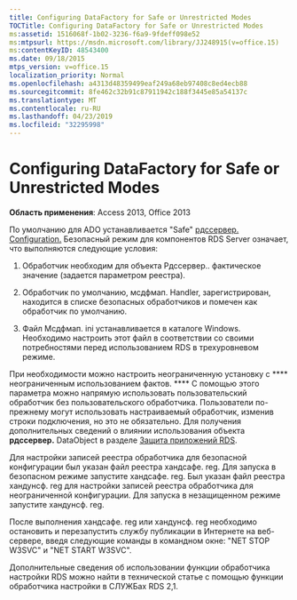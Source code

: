 ```yaml
---
title: Configuring DataFactory for Safe or Unrestricted Modes
TOCTitle: Configuring DataFactory for Safe or Unrestricted Modes
ms:assetid: 1516068f-1b02-3236-f6a9-9fdeff098e52
ms:mtpsurl: https://msdn.microsoft.com/library/JJ248915(v=office.15)
ms:contentKeyID: 48543400
ms.date: 09/18/2015
mtps_version: v=office.15
localization_priority: Normal
ms.openlocfilehash: a4313d48359499eaf249a68eb97408c8ed4ecb88
ms.sourcegitcommit: 8fe462c32b91c87911942c188f3445e85a54137c
ms.translationtype: MT
ms.contentlocale: ru-RU
ms.lasthandoff: 04/23/2019
ms.locfileid: "32295998"
---
```

# <a name="configuring-datafactory-for-safe-or-unrestricted-modes"></a>Configuring DataFactory for Safe or Unrestricted Modes


**Область применения**: Access 2013, Office 2013

По умолчанию для ADO устанавливается "Safe" [рдссервер. Configuration.](datafactory-object-rdsserver.md) Безопасный режим для компонентов RDS Server означает, что выполняются следующие условия:

1.  Обработчик необходим для объекта Рдссервер.. фактическое значение (задается параметром реестра).

2.  Обработчик по умолчанию, мсдфмап. Handler, зарегистрирован, находится в списке безопасных обработчиков и помечен как обработчик по умолчанию.

3.  Файл Мсдфмап. ini устанавливается в каталоге Windows. Необходимо настроить этот файл в соответствии со своими потребностями перед использованием RDS в трехуровневом режиме.

При необходимости можно настроить неограниченную установку с **** неограниченным использованием фактов. **** С помощью этого параметра можно напрямую использовать пользовательский обработчик без пользовательского обработчика. Пользователи по-прежнему могут использовать настраиваемый обработчик, изменив строки подключения, но это не обязательно. Для получения дополнительных сведений о влиянии использования объекта **рдссервер.** DataObject в разделе [Защита приложений RDS](securing-rds-applications.md).

Для настройки записей реестра обработчика для безопасной конфигурации был указан файл реестра хандсафе. reg. Для запуска в безопасном режиме запустите хандсафе. reg. Был указан файл реестра хандунсф. reg для настройки записей реестра обработчика для неограниченной конфигурации. Для запуска в незащищенном режиме запустите хандунсф. reg.

После выполнения хандсафе. reg или хандунсф. reg необходимо остановить и перезапустить службу публикации в Интернете на веб-сервере, введя следующие команды в командном окне: "NET STOP W3SVC" и "NET START W3SVC".

Дополнительные сведения об использовании функции обработчика настройки RDS можно найти в технической статье с помощью функции обработчика настройки в СЛУЖБах RDS 2,1.

